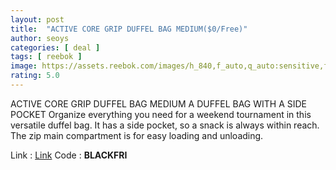 ```yaml
---
layout: post
title:  "ACTIVE CORE GRIP DUFFEL BAG MEDIUM($0/Free)"
author: seoys
categories: [ deal ]
tags: [ reebok ]
image: https://assets.reebok.com/images/h_840,f_auto,q_auto:sensitive,fl_lossy/e4b8b8047f6c4ad68f8cabc100eaa696_9366/Active_Core_Grip_Duffel_Bag_Medium_Burgundy_GH0356_01_standard.jpg
rating: 5.0
---
```


ACTIVE CORE GRIP DUFFEL BAG MEDIUM
A DUFFEL BAG WITH A SIDE POCKET
Organize everything you need for a weekend tournament in this versatile duffel bag. It has a side pocket, so a snack is always within reach. The zip main compartment is for easy loading and unloading.

<!-- image : ![상품 이미지!](/deals/images/2020112601.png) -->
Link : [Link](https://www.reebok.com/us/black_friday-free_bag)
Code : <strong>BLACKFRI</strong>